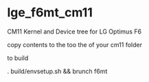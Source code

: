 lge_f6mt_cm11
=============

CM11 Kernel and Device tree for LG Optimus F6

copy contents to the too the of your cm11 folder

to build

. build/envsetup.sh && brunch f6mt
